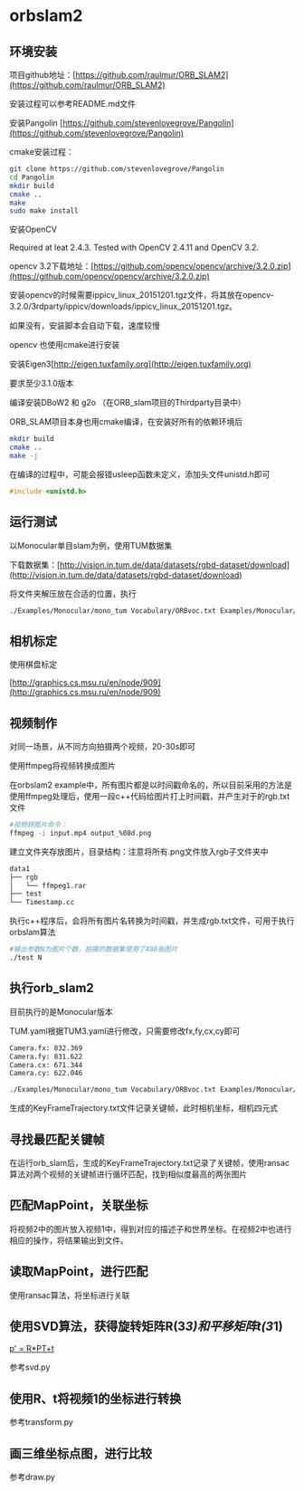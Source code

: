 # orbslam2

## 环境安装

项目github地址：[https://github.com/raulmur/ORB_SLAM2](https://github.com/raulmur/ORB_SLAM2)

安装过程可以参考README.md文件

安装Pangolin [https://github.com/stevenlovegrove/Pangolin](https://github.com/stevenlovegrove/Pangolin)

cmake安装过程：

```bash
git clone https://github.com/stevenlovegrove/Pangolin
cd Pangolin
mkdir build
cmake ..
make
sudo make install
```

安装OpenCV

Required at leat 2.4.3. Tested with OpenCV 2.4.11 and OpenCV 3.2.

opencv 3.2下载地址：[https://github.com/opencv/opencv/archive/3.2.0.zip](https://github.com/opencv/opencv/archive/3.2.0.zip)

安装opencv的时候需要ippicv_linux_20151201.tgz文件，将其放在opencv-3.2.0/3rdparty/ippicv/downloads/ippicv_linux_20151201.tgz。

如果没有，安装脚本会自动下载，速度较慢

opencv 也使用cmake进行安装

安装Eigen3[http://eigen.tuxfamily.org](http://eigen.tuxfamily.org)

要求至少3.1.0版本

编译安装DBoW2 和 g2o （在ORB_slam项目的Thirdparty目录中）

ORB_SLAM项目本身也用cmake编译，在安装好所有的依赖环境后

```bash
mkdir build
cmake ..
make -j
```

在编译的过程中，可能会报错usleep函数未定义，添加头文件unistd.h即可

```cpp
#include <unistd.h>
```

## 运行测试

以Monocular单目slam为例，使用TUM数据集

下载数据集：[http://vision.in.tum.de/data/datasets/rgbd-dataset/download](http://vision.in.tum.de/data/datasets/rgbd-dataset/download)

将文件夹解压放在合适的位置，执行

```bash
./Examples/Monocular/mono_tum Vocabulary/ORBvoc.txt Examples/Monocular/TUM3.yaml PATH_TO_SEQUENCE_FOLDER
```

## 相机标定

使用棋盘标定

[http://graphics.cs.msu.ru/en/node/909](http://graphics.cs.msu.ru/en/node/909)

## 视频制作

对同一场景，从不同方向拍摄两个视频，20-30s即可

使用ffmpeg将视频转换成图片

在orbslam2 example中，所有图片都是以时间戳命名的，所以目前采用的方法是使用ffmpeg处理后，使用一段c++代码给图片打上时间戳，并产生对于的rgb.txt文件

```bash
#视频转图片命令：
ffmpeg -i input.mp4 output_%08d.png
```

建立文件夹存放图片，目录结构：注意将所有.png文件放入rgb子文件夹中

```bash
data1
├── rgb
│   └── ffmpeg1.rar
├── test
└── Timestamp.cc
```

执行c++程序后，会将所有图片名转换为时间戳，并生成rgb.txt文件，可用于执行orbslam算法

```bash
#输出参数N为图片个数，拍摄的数据集使用了480张图片
./test N
```

## 执行orb_slam2

目前执行的是Monocular版本

TUM.yaml根据TUM3.yaml进行修改，只需要修改fx,fy,cx,cy即可

```bash
Camera.fx: 832.369
Camera.fy: 831.622
Camera.cx: 671.344
Camera.cy: 622.046
```

```bash
./Examples/Monocular/mono_tum Vocabulary/ORBvoc.txt Examples/Monocular/TUM_phone.yaml ../data1/
```

生成的KeyFrameTrajectory.txt文件记录关键帧，此时相机坐标，相机四元式

## 寻找最匹配关键帧

在运行orb_slam后，生成的KeyFrameTrajectory.txt记录了关键帧，使用ransac算法对两个视频的关键帧进行循环匹配，找到相似度最高的两张图片

## 匹配MapPoint，关联坐标

将视频2中的图片放入视频1中，得到对应的描述子和世界坐标。在视频2中也进行相应的操作，将结果输出到文件。

## 读取MapPoint，进行匹配

使用ransac算法，将坐标进行关联

## 使用SVD算法，获得旋转矩阵R(3*3)和平移矩阵t(3*1)

[p' = R*PT+t](https://medium.com/machine-learning-world/linear-algebra-points-matching-with-svd-in-3d-space-2553173e8fed)

参考svd.py

## 使用R、t将视频1的坐标进行转换

参考transform.py

## 画三维坐标点图，进行比较

参考draw.py